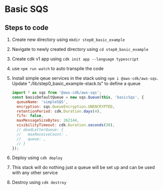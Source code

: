 # Basic SQS

## Steps to code

1. Create new directory using `mkdir step0_basic_example`
2. Navigate to newly created directory using `cd step0_basic_example`
3. Create cdk v1 app using `cdk init app --language typescript`
4. use `npm run watch` to auto transpile the code
5. Install simple qeue services in the stack using `npm i @aws-cdk/aws-sqs`. Update "./lib/step0_basic_example-stack.ts" to define a queue

   ```js
   import * as sqs from '@aws-cdk/aws-sqs';
   const basicDefaultQueue = new sqs.Queue(this, 'basicSqs', {
     queueName: 'simpleSQS',
     encryption: sqs.QueueEncryption.UNENCRYPTED,
     retentionPeriod: cdk.Duration.days(4),
     fifo: false,
     maxMessageSizeBytes: 262144,
     visibilityTimeout: cdk.Duration.seconds(30),
     // deadLetterQueue: {
     //   maxReceiveCount: ,
     //   queue: ,
     // }
   });
   ```

6. Deploy using `cdk deploy`
7. This stack will do nothing just a queue will be set up and can be used with any other service
8. Destroy using `cdk destroy`
